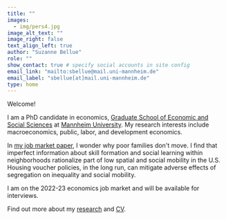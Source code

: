 ```yaml
---
title: "" 
images:
  - img/pers4.jpg
image_alt_text: ""
image_right: false
text_align_left: true
author: "Suzanne Bellue"
role: ""
show_contact: true # specify social accounts in site config
email_link: "mailto:sbellue@mail.uni-mannheim.de" 
email_label: "sbellue[at]mail.uni-mannheim.de"
type: home
---
```


Welcome! 


I am a PhD candidate in economics, [Graduate School of Economic and Social Sciences](https://www.uni-mannheim.de/gess/) at [Mannheim University](https://www.vwl.uni-mannheim.de/en/). My research interests include macroeconomics, public, labor, and development economics.

In [my job market paper](research/neighborhoods/Bellue_JMP_Neighborhoods.pdf), I wonder why poor families don't move. I find that imperfect information about skill formation and social learning within neighborhoods rationalize part of low spatial and social mobility in the U.S. Housing voucher policies, in the long run, can mitigate adverse effects of segregation on inequality and social mobility.

I am on the 2022-23 economics job market and will be available for interviews. 

Find out more about my [research](research) and [CV](uploads/resume.pdf).
